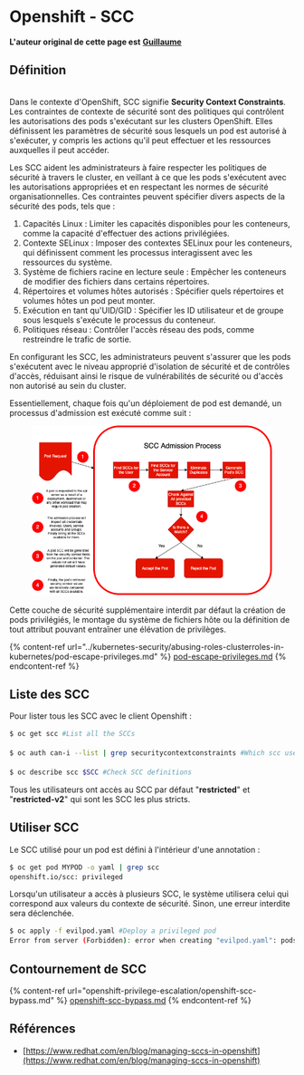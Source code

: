 # Openshift - SCC

**L'auteur original de cette page est** [**Guillaume**](https://www.linkedin.com/in/guillaume-c-ab4b9a196/en)

## Définition

\
Dans le contexte d'OpenShift, SCC signifie **Security Context Constraints**. Les contraintes de contexte de sécurité sont des politiques qui contrôlent les autorisations des pods s'exécutant sur les clusters OpenShift. Elles définissent les paramètres de sécurité sous lesquels un pod est autorisé à s'exécuter, y compris les actions qu'il peut effectuer et les ressources auxquelles il peut accéder.

Les SCC aident les administrateurs à faire respecter les politiques de sécurité à travers le cluster, en veillant à ce que les pods s'exécutent avec les autorisations appropriées et en respectant les normes de sécurité organisationnelles. Ces contraintes peuvent spécifier divers aspects de la sécurité des pods, tels que :

1. Capacités Linux : Limiter les capacités disponibles pour les conteneurs, comme la capacité d'effectuer des actions privilégiées.
2. Contexte SELinux : Imposer des contextes SELinux pour les conteneurs, qui définissent comment les processus interagissent avec les ressources du système.
3. Système de fichiers racine en lecture seule : Empêcher les conteneurs de modifier des fichiers dans certains répertoires.
4. Répertoires et volumes hôtes autorisés : Spécifier quels répertoires et volumes hôtes un pod peut monter.
5. Exécution en tant qu'UID/GID : Spécifier les ID utilisateur et de groupe sous lesquels s'exécute le processus du conteneur.
6. Politiques réseau : Contrôler l'accès réseau des pods, comme restreindre le trafic de sortie.

En configurant les SCC, les administrateurs peuvent s'assurer que les pods s'exécutent avec le niveau approprié d'isolation de sécurité et de contrôles d'accès, réduisant ainsi le risque de vulnérabilités de sécurité ou d'accès non autorisé au sein du cluster.

Essentiellement, chaque fois qu'un déploiement de pod est demandé, un processus d'admission est exécuté comme suit :

<figure><img src="../../.gitbook/assets/Managing SCCs in OpenShift-1.png" alt=""><figcaption></figcaption></figure>

Cette couche de sécurité supplémentaire interdit par défaut la création de pods privilégiés, le montage du système de fichiers hôte ou la définition de tout attribut pouvant entraîner une élévation de privilèges.

{% content-ref url="../kubernetes-security/abusing-roles-clusterroles-in-kubernetes/pod-escape-privileges.md" %}
[pod-escape-privileges.md](../kubernetes-security/abusing-roles-clusterroles-in-kubernetes/pod-escape-privileges.md)
{% endcontent-ref %}

## Liste des SCC

Pour lister tous les SCC avec le client Openshift :
```bash
$ oc get scc #List all the SCCs

$ oc auth can-i --list | grep securitycontextconstraints #Which scc user can use

$ oc describe scc $SCC #Check SCC definitions
```
Tous les utilisateurs ont accès au SCC par défaut "**restricted**" et "**restricted-v2**" qui sont les SCC les plus stricts.

## Utiliser SCC

Le SCC utilisé pour un pod est défini à l'intérieur d'une annotation :
```bash
$ oc get pod MYPOD -o yaml | grep scc
openshift.io/scc: privileged
```
Lorsqu'un utilisateur a accès à plusieurs SCC, le système utilisera celui qui correspond aux valeurs du contexte de sécurité. Sinon, une erreur interdite sera déclenchée.
```bash
$ oc apply -f evilpod.yaml #Deploy a privileged pod
Error from server (Forbidden): error when creating "evilpod.yaml": pods "evilpod" is forbidden: unable to validate against any security context constrain
```
## Contournement de SCC

{% content-ref url="openshift-privilege-escalation/openshift-scc-bypass.md" %}
[openshift-scc-bypass.md](openshift-privilege-escalation/openshift-scc-bypass.md)
{% endcontent-ref %}

## Références

* [https://www.redhat.com/en/blog/managing-sccs-in-openshift](https://www.redhat.com/en/blog/managing-sccs-in-openshift)
